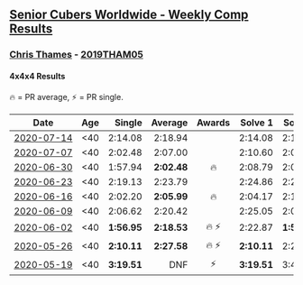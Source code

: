 <style>table {white-space: nowrap;}</style>

## [Senior Cubers Worldwide - Weekly Comp Results](/scw-comp/results/)
### [Chris Thames](README.md) - [2019THAM05](https://www.worldcubeassociation.org/persons/2019THAM05?event=444)
#### 4x4x4 Results

<span style="white-space: nowrap;">🔥 = PR average</span>, <span style="white-space: nowrap;">⚡ = PR single</span>.

| Date | Age | Single | Average | Awards | Solve 1 | Solve 2 | Solve 3 | Solve 4 | Solve 5 | Video |
| :--: | :--: | --: | --: | :--: | --: | --: | --: | --: | --: | :-- |
| [2020-07-14](../../results/2020-07-14/444.md) | <40 | 2:14.08 | 2:18.94 |  | 2:14.08 | 2:18.85 | 2:23.90 | DNS | DNS | [Link](https://www.facebook.com/events/2729568740635198/permalink/2733194133605992) |
| [2020-07-07](../../results/2020-07-07/444.md) | <40 | 2:02.48 | 2:07.00 |  | 2:10.60 | 2:02.48 | 2:07.92 | DNS | DNS | [Link](https://www.facebook.com/events/307625317040136/permalink/308983306904337) |
| [2020-06-30](../../results/2020-06-30/444.md) | <40 | 1:57.94 | **2:02.48** | 🔥 | 2:08.79 | 2:00.71 | 1:57.94 | DNS | DNS | [Link](https://www.facebook.com/events/284746466306313/permalink/286467722800854) |
| [2020-06-23](../../results/2020-06-23/444.md) | <40 | 2:19.13 | 2:23.79 |  | 2:24.86 | 2:27.39 | 2:19.13 | DNS | DNS | [Link](https://www.facebook.com/events/268636114456043/permalink/273412767311711) |
| [2020-06-16](../../results/2020-06-16/444.md) | <40 | 2:02.20 | **2:05.99** | 🔥 | 2:04.17 | 2:11.60 | 2:02.20 | DNS | DNS | [Link](https://www.facebook.com/events/256188575607890/permalink/259049098655171) |
| [2020-06-09](../../results/2020-06-09/444.md) | <40 | 2:06.62 | 2:20.42 |  | 2:25.05 | 2:06.62 | 2:29.59 | DNS | DNS | [Link](https://www.facebook.com/events/1130228284009045/permalink/1133642983667575) |
| [2020-06-02](../../results/2020-06-02/444.md) | <40 | **1:56.95** | **2:18.53** | 🔥 ⚡ | 2:22.87 | **1:56.95** | 2:35.78 | DNS | DNS | [Link](https://www.facebook.com/events/573401076937046/permalink/574702816806872) |
| [2020-05-26](../../results/2020-05-26/444.md) | <40 | **2:10.11** | **2:27.58** | 🔥 ⚡ | **2:10.11** | 2:21.47 | 2:51.16 | DNS | DNS | [Link](https://www.facebook.com/events/637852836799991/permalink/639331139985494) |
| [2020-05-19](../../results/2020-05-19/444.md) | <40 | **3:19.51** | DNF | ⚡ | **3:19.51** | 3:45.86 | DNS | DNS | DNS | [Link](https://www.facebook.com/events/201300894172579/permalink/203566733945995) |


<!-- Global site tag (gtag.js) - Google Analytics -->
<script async src="https://www.googletagmanager.com/gtag/js?id=UA-86348435-3"></script>
<script>window.dataLayer = window.dataLayer || []; function gtag() {dataLayer.push(arguments);} gtag('js', new Date()); gtag('config', 'UA-86348435-3');</script>

